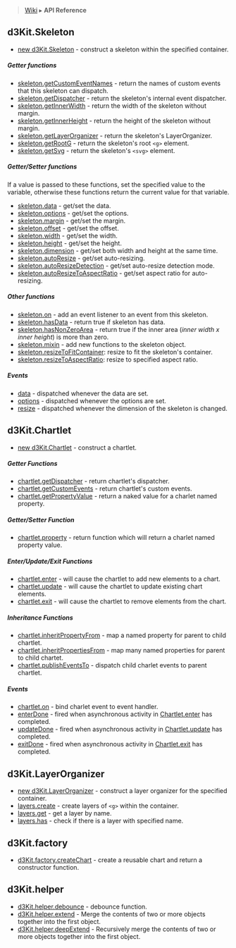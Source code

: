 > [Wiki](Home) ▸ **API Reference**

## d3Kit.Skeleton

* [new d3Kit.Skeleton](Skeleton#constructor) - construct a skeleton within the specified container.

##### Getter functions

* [skeleton.getCustomEventNames](Skeleton#getCustomEventNames) - return the names of custom events that this skeleton can dispatch.
* [skeleton.getDispatcher](Skeleton#getDispatcher) - return the skeleton's internal event dispatcher.
* [skeleton.getInnerWidth](Skeleton#getInnerWidth) - return the width of the skeleton without margin.
* [skeleton.getInnerHeight](Skeleton#getInnerHeight) - return the height of the skeleton without margin.
* [skeleton.getLayerOrganizer](Skeleton#getLayerOrganizer) - return the skeleton's LayerOrganizer.
* [skeleton.getRootG](Skeleton#getRootG) - return the skeleton's root ```<g>``` element.
* [skeleton.getSvg](Skeleton#getSvg) - return the skeleton's ```<svg>``` element.

##### Getter/Setter functions

If a value is passed to these functions, set the specified value to the variable, otherwise these functions return the current value for that variable.

* [skeleton.data](Skeleton#data) - get/set the data.
* [skeleton.options](Skeleton#options) - get/set the options.
* [skeleton.margin](Skeleton#margin) - get/set the margin.
* [skeleton.offset](Skeleton#offset) - get/set the offset.
* [skeleton.width](Skeleton#width) - get/set the width.
* [skeleton.height](Skeleton#height) - get/set the height.
* [skeleton.dimension](Skeleton#dimension) - get/set both width and height at the same time.
* [skeleton.autoResize](Skeleton#autoResize) - get/set auto-resizing.
* [skeleton.autoResizeDetection](Skeleton#autoResizeDetection) - get/set auto-resize detection mode.
* [skeleton.autoResizeToAspectRatio](Skeleton#autoResizeToAspectRatio) - get/set aspect ratio for auto-resizing.

##### Other functions

* [skeleton.on](Skeleton#on) - add an event listener to an event from this skeleton.
* [skeleton.hasData](Skeleton#hasData) - return true if skeleton has data.
* [skeleton.hasNonZeroArea](Skeleton#hasNonZeroArea) - return true if the inner area (*inner width x inner height*) is more than zero.
* [skeleton.mixin](Skeleton#mixin) - add new functions to the skeleton object.
* [skeleton.resizeToFitContainer](Skeleton#resizeToFitContainer): resize to fit the skeleton's container.
* [skeleton.resizeToAspectRatio](Skeleton#resizeToAspectRatio): resize to specified aspect ratio.

##### Events

* [data](Skeleton#event_data) - dispatched whenever the data are set.
* [options](Skeleton#event_options) - dispatched whenever the options are set.
* [resize](Skeleton#event_resize) - dispatched whenever the dimension of the skeleton is changed.

## d3Kit.Chartlet

* [new d3Kit.Chartlet](Chartlet#constructor) - construct a chartlet.

##### Getter Functions

* [chartlet.getDispatcher](Chartlet#getDispatcher) - return chartlet's dispatcher.
* [chartlet.getCustomEvents](Chartlet#getCustomEvents) - return chartlet's custom events.
* [chartlet.getPropertyValue](Chartlet#getPropertyValue) - return a naked value for a charlet named property.

##### Getter/Setter Function

* [chartlet.property](Chartlet#property) - return function which will return a charlet named property value.

##### Enter/Update/Exit Functions

* [chartlet.enter](Chartlet#enter) - will cause the chartlet to add new elements to a chart.
* [chartlet.update](Chartlet#update) - will cause the chartlet to update existing chart elements.
* [chartlet.exit](Chartlet#exit) - will cause the chartlet to remove elements from the chart.

##### Inheritance Functions

* [chartlet.inheritPropertyFrom](Chartlet#inheritPropertyFrom) - map a named property for parent to child chartlet.
* [chartlet.inheritPropertiesFrom](Chartlet#inheritPropertiesFrom) - map many named properties for parent to child chartet.
* [chartlet.publishEventsTo](Chartlet#publishEventsTo) - dispatch child charlet events to parent chartlet.

##### Events

* [chartlet.on](Chartlet#on) - bind charlet event to event handler.
* [enterDone](Chartlet#enterDone) - fired when asynchronous activity in [Chartlet.enter](Chartlet#enter) has completed.
* [updateDone](Chartlet#updateDone) - fired when asynchronous activity in [Chartlet.update](Chartlet#update) has completed.
* [exitDone](Chartlet#exitDone) - fired when asynchronous activity in [Chartlet.exit](Chartlet#exit) has completed.

## d3Kit.LayerOrganizer

* [new d3Kit.LayerOrganizer](LayerOrganizer#constructor) - construct a layer organizer for the specified container.
* [layers.create](LayerOrganizer#create) - create layers of ```<g>``` within the container.
* [layers.get](LayerOrganizer#get) - get a layer by name.
* [layers.has](LayerOrganizer#has) - check if there is a layer with specified name.

## d3Kit.factory

* [d3Kit.factory.createChart](Factory#createChart) - create a reusable chart and return a constructor function.

## d3Kit.helper

* [d3Kit.helper.debounce](Helper#debounce) - debounce function.
* [d3Kit.helper.extend](Helper#extend) - Merge the contents of two or more objects together into the first object.
* [d3Kit.helper.deepExtend](Helper#deepExtend) - Recursively merge the contents of two or more objects together into the first object.
